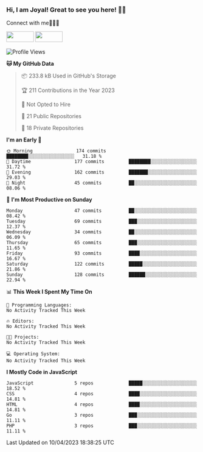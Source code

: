 ### Hi, I am Joyal! Great to see you here! 👨‍💻

Connect with me🧑🏼‍💻

[<img src="https://img.shields.io/badge/--twitter?label=Twitter&logo=Twitter&style=social"  width="72px" height="28px">](https://twitter.com/joyalDev) [<img src="https://img.shields.io/badge/--linkedin?label=LinkedIn&logo=LinkedIn&style=social"  width="72px" height="28px">](https://www.linkedin.com/in/joyal-raphel-588760191/)



<!--START_SECTION:waka-->
![Profile Views](http://img.shields.io/badge/Profile%20Views-1-blue)

**🐱 My GitHub Data** 

> 📦 233.8 kB Used in GitHub's Storage 
 > 
> 🏆 211 Contributions in the Year 2023
 > 
> 🚫 Not Opted to Hire
 > 
> 📜 21 Public Repositories 
 > 
> 🔑 18 Private Repositories 
 > 
**I'm an Early 🐤** 

```text
🌞 Morning                174 commits         ████████░░░░░░░░░░░░░░░░░   31.18 % 
🌆 Daytime                177 commits         ████████░░░░░░░░░░░░░░░░░   31.72 % 
🌃 Evening                162 commits         ███████░░░░░░░░░░░░░░░░░░   29.03 % 
🌙 Night                  45 commits          ██░░░░░░░░░░░░░░░░░░░░░░░   08.06 % 
```
📅 **I'm Most Productive on Sunday** 

```text
Monday                   47 commits          ██░░░░░░░░░░░░░░░░░░░░░░░   08.42 % 
Tuesday                  69 commits          ███░░░░░░░░░░░░░░░░░░░░░░   12.37 % 
Wednesday                34 commits          ██░░░░░░░░░░░░░░░░░░░░░░░   06.09 % 
Thursday                 65 commits          ███░░░░░░░░░░░░░░░░░░░░░░   11.65 % 
Friday                   93 commits          ████░░░░░░░░░░░░░░░░░░░░░   16.67 % 
Saturday                 122 commits         █████░░░░░░░░░░░░░░░░░░░░   21.86 % 
Sunday                   128 commits         ██████░░░░░░░░░░░░░░░░░░░   22.94 % 
```


📊 **This Week I Spent My Time On** 

```text
💬 Programming Languages: 
No Activity Tracked This Week

🔥 Editors: 
No Activity Tracked This Week

🐱‍💻 Projects: 
No Activity Tracked This Week

💻 Operating System: 
No Activity Tracked This Week
```

**I Mostly Code in JavaScript** 

```text
JavaScript               5 repos             █████░░░░░░░░░░░░░░░░░░░░   18.52 % 
CSS                      4 repos             ████░░░░░░░░░░░░░░░░░░░░░   14.81 % 
HTML                     4 repos             ████░░░░░░░░░░░░░░░░░░░░░   14.81 % 
Go                       3 repos             ███░░░░░░░░░░░░░░░░░░░░░░   11.11 % 
PHP                      3 repos             ███░░░░░░░░░░░░░░░░░░░░░░   11.11 % 
```




 Last Updated on 10/04/2023 18:38:25 UTC
<!--END_SECTION:waka-->
